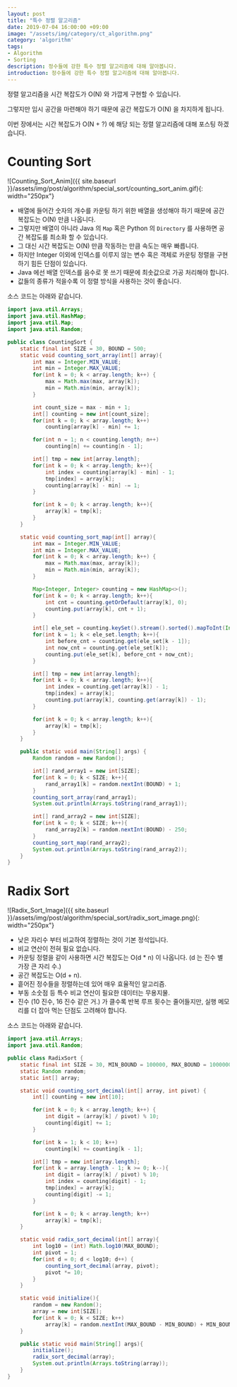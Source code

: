 ```yaml
---
layout: post
title: "특수 정렬 알고리즘"
date: 2019-07-04 16:00:00 +09:00
image: "/assets/img/category/ct_algorithm.png"
category: 'algorithm'
tags:
- Algorithm
- Sorting
description: 정수들에 강한 특수 정렬 알고리즘에 대해 알아봅니다.
introduction: 정수들에 강한 특수 정렬 알고리즘에 대해 알아봅니다.
---
```


정렬 알고리즘을 시간 복잡도가 O(N) 와 가깝게 구현할 수 있습니다.

그렇지만 임시 공간을 마련해야 하기 때문에 공간 복잡도가 O(N) 을 차지하게 됩니다.

이번 장에서는 시간 복잡도가 O(N + ?) 에 해당 되는 정렬 알고리즘에 대해 포스팅 하겠습니다.

# Counting Sort

![Counting_Sort_Anim]({{ site.baseurl }}/assets/img/post/algorithm/special_sort/counting_sort_anim.gif){: width="250px"}

- 배열에 들어간 숫자의 개수를 카운팅 하기 위한 배열을 생성해야 하기 때문에 공간 복잡도는 O(N) 만큼 나옵니다.
- 그렇지만 배열이 아니라 Java 의 `Map` 혹은 Python 의 `Directory` 를 사용하면 공간 복잡도를 최소화 할 수 있습니다.
- 그 대신 시간 복잡도는 O(N) 만큼 작동하는 만큼 속도는 매우 빠릅니다.
- 하지만 Integer 이외에 인덱스를 이루지 않는 변수 혹은 객체로 카운팅 정렬을 구현하기 힘든 단점이 있습니다.
- Java 에선 배열 인덱스를 음수로 못 쓰기 때문에 최솟값으로 가공 처리해야 합니다.
- 값들의 종류가 적을수록 이 정렬 방식을 사용하는 것이 좋습니다.

소스 코드는 아래와 같습니다.

```java
import java.util.Arrays;
import java.util.HashMap;
import java.util.Map;
import java.util.Random;

public class CountingSort {
    static final int SIZE = 30, BOUND = 500;
    static void counting_sort_array(int[] array){
        int max = Integer.MIN_VALUE;
        int min = Integer.MAX_VALUE;
        for(int k = 0; k < array.length; k++) {
            max = Math.max(max, array[k]);
            min = Math.min(min, array[k]);
        }

        int count_size = max - min + 1;
        int[] counting = new int[count_size];
        for(int k = 0; k < array.length; k++)
            counting[array[k] - min] += 1;

        for(int n = 1; n < counting.length; n++)
            counting[n] += counting[n - 1];

        int[] tmp = new int[array.length];
        for(int k = 0; k < array.length; k++){
            int index = counting[array[k] - min] - 1;
            tmp[index] = array[k];
            counting[array[k] - min] -= 1;
        }

        for(int k = 0; k < array.length; k++){
            array[k] = tmp[k];
        }
    }

    static void counting_sort_map(int[] array){
        int max = Integer.MIN_VALUE;
        int min = Integer.MAX_VALUE;
        for(int k = 0; k < array.length; k++) {
            max = Math.max(max, array[k]);
            min = Math.min(min, array[k]);
        }

        Map<Integer, Integer> counting = new HashMap<>();
        for(int k = 0; k < array.length; k++){
            int cnt = counting.getOrDefault(array[k], 0);
            counting.put(array[k], cnt + 1);
        }

        int[] ele_set = counting.keySet().stream().sorted().mapToInt(Integer::intValue).toArray();
        for(int k = 1; k < ele_set.length; k++){
            int before_cnt = counting.get(ele_set[k - 1]);
            int now_cnt = counting.get(ele_set[k]);
            counting.put(ele_set[k], before_cnt + now_cnt);
        }

        int[] tmp = new int[array.length];
        for(int k = 0; k < array.length; k++){
            int index = counting.get(array[k]) - 1;
            tmp[index] = array[k];
            counting.put(array[k], counting.get(array[k]) - 1);
        }

        for(int k = 0; k < array.length; k++){
            array[k] = tmp[k];
        }
    }

    public static void main(String[] args) {
        Random random = new Random();

        int[] rand_array1 = new int[SIZE];
        for(int k = 0; k < SIZE; k++){
            rand_array1[k] = random.nextInt(BOUND) + 1;
        }
        counting_sort_array(rand_array1);
        System.out.println(Arrays.toString(rand_array1));

        int[] rand_array2 = new int[SIZE];
        for(int k = 0; k < SIZE; k++){
            rand_array2[k] = random.nextInt(BOUND) - 250;
        }
        counting_sort_map(rand_array2);
        System.out.println(Arrays.toString(rand_array2));
    }
}
```

# Radix Sort

![Radix_Sort_Image]({{ site.baseurl }}/assets/img/post/algorithm/special_sort/radix_sort_image.png){: width="250px"}

- 낮은 자리수 부터 비교하여 정렬하는 것이 기본 정석입니다.
- 비교 연산이 전혀 필요 없습니다.
- 카운팅 정렬을 같이 사용하면 시간 복잡도는 O(d * n) 이 나옵니다. (d 는 진수 별 가장 큰 자리 수.)
- 공간 복잡도는 O(d + n).
- 흩어진 정수들을 정렬하는데 있어 매우 효율적인 알고리즘.
- 부동 소숫점 등 특수 비교 연산이 필요한 데이터는 무용지물.
- 진수 (10 진수, 16 진수 같은 거.) 가 클수록 반복 루프 횟수는 줄어들지만, 실행 메모리를 더 잡아 먹는 단점도 고려해야 합니다.

소스 코드는 아래와 같습니다.

```java
import java.util.Arrays;
import java.util.Random;

public class RadixSort {
    static final int SIZE = 30, MIN_BOUND = 100000, MAX_BOUND = 1000000;
    static Random random;
    static int[] array;

    static void counting_sort_decimal(int[] array, int pivot) {
        int[] counting = new int[10];

        for(int k = 0; k < array.length; k++) {
            int digit = (array[k] / pivot) % 10;
            counting[digit] += 1;
        }

        for(int k = 1; k < 10; k++)
            counting[k] += counting[k - 1];

        int[] tmp = new int[array.length];
        for(int k = array.length - 1; k >= 0; k--){
            int digit = (array[k] / pivot) % 10;
            int index = counting[digit] - 1;
            tmp[index] = array[k];
            counting[digit] -= 1;
        }

        for(int k = 0; k < array.length; k++)
            array[k] = tmp[k];
    }

    static void radix_sort_decimal(int[] array){
        int log10 = (int) Math.log10(MAX_BOUND);
        int pivot = 1;
        for(int d = 0; d < log10; d++) {
            counting_sort_decimal(array, pivot);
            pivot *= 10;
        }
    }

    static void initialize(){
        random = new Random();
        array = new int[SIZE];
        for(int k = 0; k < SIZE; k++)
            array[k] = random.nextInt(MAX_BOUND - MIN_BOUND) + MIN_BOUND;
    }

    public static void main(String[] args){
        initialize();
        radix_sort_decimal(array);
        System.out.println(Arrays.toString(array));
    }
}
```